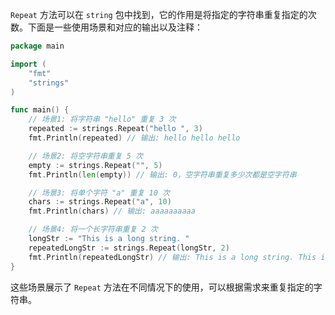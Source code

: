 `Repeat` 方法可以在 `string` 包中找到，它的作用是将指定的字符串重复指定的次数。下面是一些使用场景和对应的输出以及注释：

```go
package main

import (
	"fmt"
	"strings"
)

func main() {
	// 场景1: 将字符串 "hello" 重复 3 次
	repeated := strings.Repeat("hello ", 3)
	fmt.Println(repeated) // 输出: hello hello hello 

	// 场景2: 将空字符串重复 5 次
	empty := strings.Repeat("", 5)
	fmt.Println(len(empty)) // 输出: 0，空字符串重复多少次都是空字符串

	// 场景3: 将单个字符 "a" 重复 10 次
	chars := strings.Repeat("a", 10)
	fmt.Println(chars) // 输出: aaaaaaaaaa

	// 场景4: 将一个长字符串重复 2 次
	longStr := "This is a long string. "
	repeatedLongStr := strings.Repeat(longStr, 2)
	fmt.Println(repeatedLongStr) // 输出: This is a long string. This is a long string. 
}
```

这些场景展示了 `Repeat` 方法在不同情况下的使用，可以根据需求来重复指定的字符串。